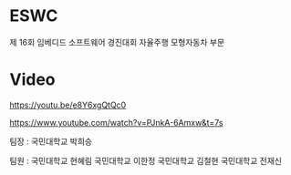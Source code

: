 # ESWC

제 16회 임베디드 소프트웨어 경진대회 자율주행 모형자동차 부문

# Video
https://youtu.be/e8Y6xgQtQc0

https://www.youtube.com/watch?v=PJnkA-6Amxw&t=7s


팀장 :  국민대학교 박희승

팀원 : 
국민대학교 현혜림
국민대학교 이한정
국민대학교 김철현
국민대학교 전재신       
